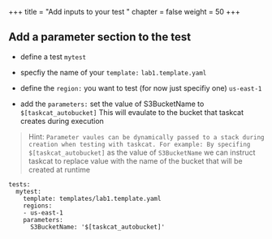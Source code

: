 +++
title = "Add inputs to your test "
chapter = false
weight = 50
+++



## Add a parameter section to the test

* define a test `mytest`

* specfiy the name of your `template:` `lab1.template.yaml`

* define the `region:` you want to test (for now just specifiy one) `us-east-1`

* add the `parameters:` set the value of S3BucketName to `$[taskcat_autobucket]` This will evaulate to the bucket that taskcat creates during execution

> Hint: `Parameter vaules can be dynamically passed to a stack during creation when testing with taskcat. For example: By specifing $[taskcat_autobucket]` as the value of `S3BucketName` we can instruct taskcat to replace value with the name of the bucket that will be created at runtime

```
tests:
  mytest:
    template: templates/lab1.template.yaml
    regions:
    - us-east-1
    parameters: 
      S3BucketName: '$[taskcat_autobucket]'
```

